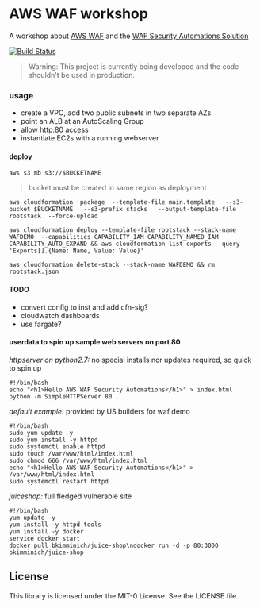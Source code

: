 # AWS WAF workshop

A workshop about [AWS WAF](https://aws.amazon.com/waf/) and the [WAF Security Automations Solution](https://aws.amazon.com/solutions/aws-waf-security-automations/)

[![Build Status](https://travis-ci.org/aws-samples/amazon-transcribe-news-media-analysis.svg?branch=master)](https://travis-ci.org/aws-samples/amazon-transcribe-news-media-analysis)

> Warning: This project is currently being developed and the code shouldn't be used in production.

### usage 

- create a VPC, add two public subnets in two separate AZs
- point an ALB at an AutoScaling Group
- allow http:80 access
- instantiate EC2s with a running webserver


#### deploy

`aws s3 mb s3://$BUCKETNAME`
> bucket must be created in same region as deployment

`aws cloudformation  package  --template-file main.template   --s3-bucket $BUCKETNAME   --s3-prefix stacks   --output-template-file rootstack  --force-upload`

`aws cloudformation deploy --template-file rootstack --stack-name WAFDEMO  --capabilities CAPABILITY_IAM CAPABILITY_NAMED_IAM CAPABILITY_AUTO_EXPAND && aws cloudformation list-exports --query 'Exports[].{Name: Name, Value: Value}'`

`aws cloudformation delete-stack --stack-name WAFDEMO && rm rootstack.json`


#### TODO  
- convert config to inst and add cfn-sig?
- cloudwatch dashboards
- use fargate?


#### userdata to spin up sample web servers on **port 80**

*httpserver on python2.7:* no special installs  nor updates required, so quick to spin up

```
#!/bin/bash
echo "<h1>Hello AWS WAF Security Automations</h1>" > index.html
python -m SimpleHTTPServer 80 .
```

*default example:* provided by US builders for waf demo
```
#!/bin/bash
sudo yum update -y
sudo yum install -y httpd
sudo systemctl enable httpd
sudo touch /var/www/html/index.html
sudo chmod 666 /var/www/html/index.html
echo "<h1>Hello AWS WAF Security Automations</h1>" > /var/www/html/index.html
sudo systemctl restart httpd
```

*juiceshop:* full fledged vulnerable site

```
#!/bin/bash
yum update -y
yum install -y httpd-tools
yum install -y docker
service docker start
docker pull bkimminich/juice-shop\ndocker run -d -p 80:3000 bkimminich/juice-shop
```

## License

This library is licensed under the MIT-0 License. See the LICENSE file.